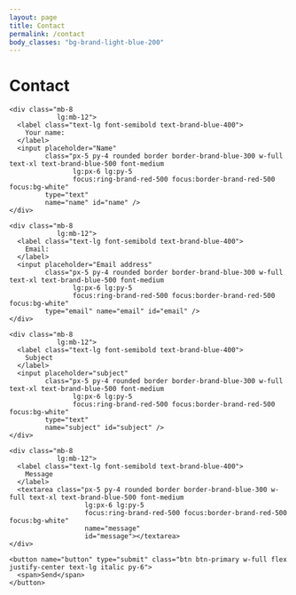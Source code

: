 ```yaml
---
layout: page
title: Contact
permalink: /contact
body_classes: "bg-brand-light-blue-200"
---
```


<div class="px-8 pt-0 pb-64  
            lg:max-w-4xl lg:mx-auto lg:pb-96">

  <h1 class="text-4xl mb-12">
    Contact
  </h1>

  <form action="/contact-success" id="contact-form" netlify>

    <div class="mb-8 
                lg:mb-12">
      <label class="text-lg font-semibold text-brand-blue-400">
        Your name:
      </label>
      <input placeholder="Name" 
             class="px-5 py-4 rounded border border-brand-blue-300 w-full text-xl text-brand-blue-500 font-medium 
                    lg:px-6 lg:py-5 
                    focus:ring-brand-red-500 focus:border-brand-red-500 focus:bg-white" 
             type="text" 
             name="name" id="name" />
    </div>

    <div class="mb-8 
                lg:mb-12">
      <label class="text-lg font-semibold text-brand-blue-400">
        Email:
      </label>
      <input placeholder="Email address" 
             class="px-5 py-4 rounded border border-brand-blue-300 w-full text-xl text-brand-blue-500 font-medium 
                    lg:px-6 lg:py-5 
                    focus:ring-brand-red-500 focus:border-brand-red-500 focus:bg-white" 
             type="email" name="email" id="email" />
    </div>

    <div class="mb-8 
                lg:mb-12">
      <label class="text-lg font-semibold text-brand-blue-400">
        Subject
      </label>
      <input placeholder="subject" 
             class="px-5 py-4 rounded border border-brand-blue-300 w-full text-xl text-brand-blue-500 font-medium 
                    lg:px-6 lg:py-5 
                    focus:ring-brand-red-500 focus:border-brand-red-500 focus:bg-white" 
             type="text" 
             name="subject" id="subject" />
    </div>

    <div class="mb-8 
                lg:mb-12">
      <label class="text-lg font-semibold text-brand-blue-400">
        Message
      </label>
      <textarea class="px-5 py-4 rounded border border-brand-blue-300 w-full text-xl text-brand-blue-500 font-medium 
                       lg:px-6 lg:py-5 
                       focus:ring-brand-red-500 focus:border-brand-red-500 focus:bg-white" 
                       name="message" 
                       id="message"></textarea>
    </div>

    <button name="button" type="submit" class="btn btn-primary w-full flex justify-center text-lg italic py-6">
      <span>Send</span>
    </button>            
  </form>

</div>